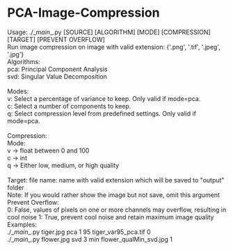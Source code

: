 # PCA-Image-Compression

Usage: ./\__main__.py [SOURCE] [ALGORITHM] [MODE] [COMPRESSION] [TARGET] [PREVENT OVERFLOW]
\
Run image compression on image with valid extension: {'.png', '.tif', '.jpeg', '.jpg'}
\
Algorithms:\
	pca: Principal Component Analysis\
	svd: Singular Value Decomposition\
\
Modes:\
	v: Select a percentage of variance to keep. Only valid if mode=pca.\
	c: Select a number of components to keep.\
	q: Select compression level from predefined settings. Only valid if mode=pca.\
\
Compression:\
	Mode:\
		v -> float between 0 and 100\
		c -> int\
		q -> Either low, medium, or high quality\
\
Target:
	file name: name with valid extension which will be saved to "output" folder\
	Note: If you would rather show the image but not save, omit this argument
\
Prevent Overflow:\
	0: False, values of pixels on one or more channels may overflow, resulting in cool noise
	1: True, prevent cool noise and retain maximum image quality
\
Examples:\
	./\__main__.py tiger.jpg pca 1 95 tiger_var95_pca.tif 0\
	./\__main__.py flower.jpg svd 3 min flower_qualMin_svd.jpg 1
